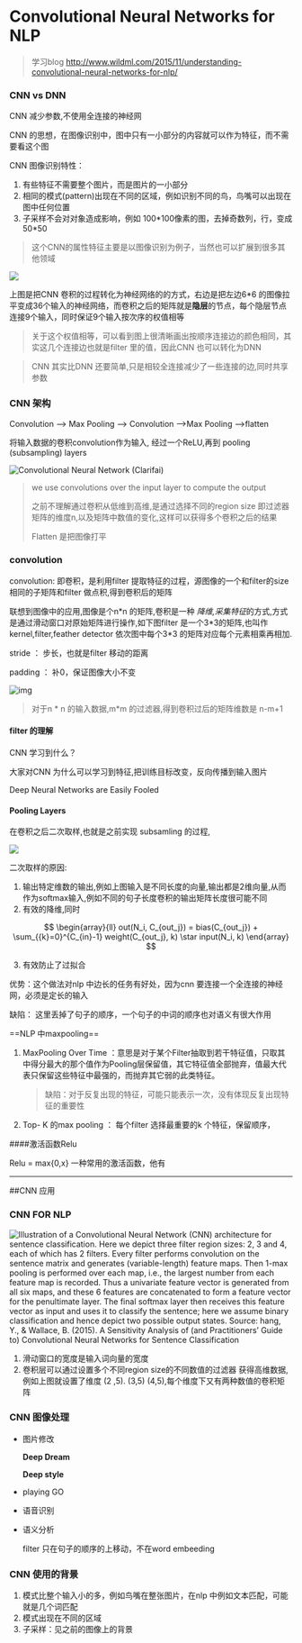 # Convolutional Neural Networks for NLP

> 学习blog http://www.wildml.com/2015/11/understanding-convolutional-neural-networks-for-nlp/

### CNN vs DNN

CNN 减少参数,不使用全连接的神经网

CNN 的思想，在图像识别中，图中只有一小部分的内容就可以作为特征，而不需要看这个图

CNN 图像识别特性：

1. 有些特征不需要整个图片，而是图片的一小部分
2. 相同的模式(pattern)出现在不同的区域，例如识别不同的鸟，鸟嘴可以出现在图中任何位置
3. 子采样不会对对象造成影响，例如 100\*100像素的图，去掉奇数列，行，变成50\*50

> 这个CNN的属性特征主要是以图像识别为例子，当然也可以扩展到很多其他领域



![](/Users/oliver/Desktop/AI_photo/machinelearning_hongyi/CNNvsDNN.png)

上图是把CNN 卷积的过程转化为神经网络的的方式，右边是把左边6*6 的图像拉平变成36个输入的神经网络，而卷积之后的矩阵就是**隐层**的节点，每个隐层节点连接9个输入，同时保证9个输入按次序的权值相等

> 关于这个权值相等，可以看到图上很清晰画出按顺序连接边的颜色相同，其实这几个连接边也就是filter 里的值，因此CNN 也可以转化为DNN

> CNN 其实比DNN 还要简单,只是相较全连接减少了一些连接的边,同时共享参数

### CNN 架构

Convolution —> Max Pooling —> Convolution —>Max Pooling —>flatten

将输入数据的卷积convolution作为输入, 经过一个ReLU,再到 pooling (subsampling) layers

![Convolutional Neural Network (Clarifai)](http://d3kbpzbmcynnmx.cloudfront.net/wp-content/uploads/2015/11/Screen-Shot-2015-11-07-at-7.26.20-AM-1024x279.png)

> we use convolutions over the input layer to compute the output
>
> 之前不理解通过卷积从低维到高维,是通过选择不同的region size 即过滤器矩阵的维度n,以及矩阵中数值的变化,这样可以获得多个卷积之后的结果
>
> Flatten 是把图像打平



### convolution

convolution: 即卷积，是利用filter 提取特征的过程，源图像的一个和filter的size相同的子矩阵和filter 做点积,得到卷积后的矩阵

联想到图像中的应用,图像是个n\*n 的矩阵,卷积是一种 *降维,采集特征*的方式,方式是通过滑动窗口对原始矩阵进行操作,如下图filter 是一个3\*3的矩阵,也叫作kernel,filter,feather detector 依次图中每个3\*3 的矩阵对应每个元素相乘再相加.

stride ： 步长，也就是filter 移动的距离

padding ： 补0，保证图像大小不变

![img](http://deeplearning.stanford.edu/wiki/images/6/6c/Convolution_schematic.gif)

> 对于n * n 的输入数据,m*m 的过滤器,得到卷积过后的矩阵维数是  n-m+1

#### filter 的理解

CNN 学习到什么？

大家对CNN 为什么可以学习到特征,把训练目标改变，反向传播到输入图片


Deep Neural Networks are Easily Fooled 



#### Pooling Layers

在卷积之后二次取样,也就是之前实现 subsamling 的过程,

![](/Users/oliver/Desktop/AI_photo/photo/pooling.png)

二次取样的原因:

1. 输出特定维数的输出,例如上图输入是不同长度的向量,输出都是2维向量,从而作为softmax输入,例如不同的句子长度卷积的输出矩阵长度很可能不同
2. 有效的降维,同时


$$
\begin{array}{ll}
        out(N_i, C_{out_j})  = bias(C_{out_j})
                       + \sum_{{k}=0}^{C_{in}-1} weight(C_{out_j}, k)  \star input(N_i, k)
        \end{array}
$$

3. 有效防止了过拟合

优势：这个做法对nlp 中边长的任务有好处，因为cnn 要连接一个全连接的神经网，必须是定长的输入

缺陷： 这里丢掉了句子的顺序，一个句子的中词的顺序也对语义有很大作用

==NLP 中maxpooling== 

1. MaxPooling Over Time ：意思是对于某个Filter抽取到若干特征值，只取其中得分最大的那个值作为Pooling层保留值，其它特征值全部抛弃，值最大代表只保留这些特征中最强的，而抛弃其它弱的此类特征。

   > 缺陷：对于反复出现的特征，可能只能表示一次，没有体现反复出现特征的重要性

2. Top- K 的max pooling ： 每个filter 选择最重要的k 个特征，保留顺序，

####激活函数Relu

Relu = max{0,x} 一种常用的激活函数，他有

***

##CNN 应用

### CNN FOR NLP

![Illustration of a Convolutional Neural Network (CNN) architecture for sentence classification. Here we depict three filter region sizes: 2, 3 and 4, each of which has 2 filters. Every filter performs convolution on the sentence matrix and generates (variable-length) feature maps. Then 1-max pooling is performed over each map, i.e., the largest number from each feature map is recorded. Thus a univariate feature vector is generated from all six maps, and these 6 features are concatenated to form a feature vector for the penultimate layer. The final softmax layer then receives this feature vector as input and uses it to classify the sentence; here we assume binary classification and hence depict two possible output states. Source: hang, Y., & Wallace, B. (2015). A Sensitivity Analysis of (and Practitioners’ Guide to) Convolutional Neural Networks for Sentence Classification](http://d3kbpzbmcynnmx.cloudfront.net/wp-content/uploads/2015/11/Screen-Shot-2015-11-06-at-12.05.40-PM-1024x937.png)

1. 滑动窗口的宽度是输入词向量的宽度
2. 卷积层可以通过设置多个不同region size的不同数值的过滤器 获得高维数据,例如上图就设置了维度 (2 ,5). (3,5) (4,5),每个维度下又有两种数值的卷积矩阵

### CNN 图像处理

- 图片修改

  **Deep Dream**

  **Deep style**

- playing GO

- 语音识别

- 语义分析

  filter 只在句子的顺序的上移动，不在word embeeding 

### CNN 使用的背景

1. 模式比整个输入小的多，例如鸟嘴在整张图片，在nlp 中例如文本匹配，可能就是几个词匹配
2. 模式出现在不同的区域
3. 子采样：见之前的图像上的背景